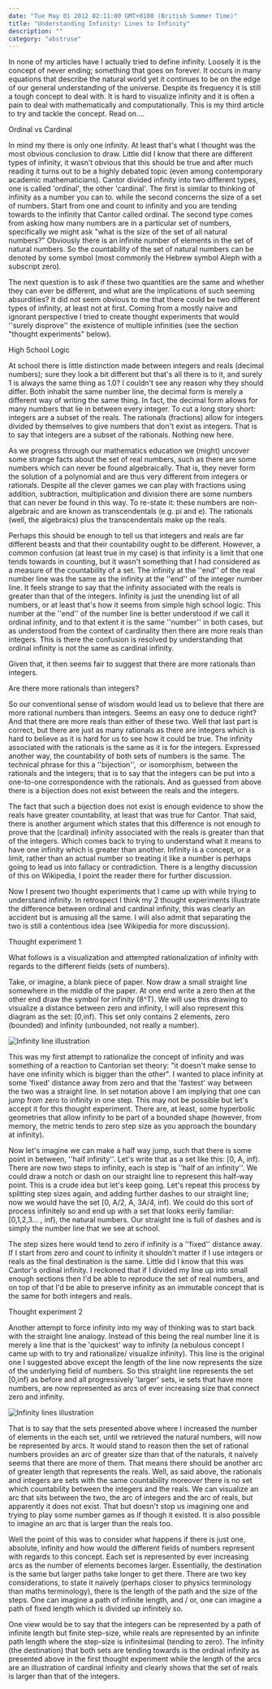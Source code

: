```yaml
---
date: "Tue May 01 2012 02:11:00 GMT+0100 (British Summer Time)"
title: "Understanding Infinity: Lines to Infinity"
description: ""
category: "abstruse"
---
```

In none of my articles have I actually tried to define infinity. Loosely it is the concept of never ending; something that goes on forever. It occurs in many equations that describe the natural world yet it continues to be on the edge of our general understanding of the universe. Despite its frequency it is still a tough concept to deal with. It is hard to visualize infinity and it is often a pain to deal with mathematically and computationally. This is my third article to try and tackle the concept. Read on....

Ordinal vs Cardinal

In mind my there is only one infinity. At least that's what I thought was the most obvious conclusion to draw. Little did I know that there are different types of infinity, it wasn't obvious that this should be true and after much reading it turns out to be a highly debated topic (even among contemporary academic mathematicians). Cantor divided infinity into two different types, one is called 'ordinal', the other 'cardinal'. The first is similar to thinking of infinity as a number you can to. while the second concerns the size of a set of numbers. Start from one and count to infinity and you are tending towards to the infinity that Cantor called ordinal. The second type comes from asking how many numbers are in a particular set of numbers, specifically we might ask "what is the size of the set of all natural numbers?" Obviously there is an infinite number of elements in the set of natural numbers. So the countability of the set of natural numbers can be denoted by some symbol (most commonly the Hebrew symbol Aleph with a subscript zero).

The next question is to ask if these two quantities are the same and whether they can ever be different, and what are the implications of such seeming absurdities? It did not seem obvious to me that there could be two different types of infinity, at least not at first. Coming from a mostly naive and ignorant perspective I tried to create thought experiments that would ''surely disprove'' the existence of multiple infinities (see the section "thought experiments" below).

High School Logic

At school there is little distinction made between integers and reals (decimal numbers); sure they look a bit different but that's all there is to it, and surely 1 is always the same thing as 1.0? I couldn't see any reason why they should differ. Both inhabit the same number line, the decimal form is merely a different way of writing the same thing. In fact, the decimal form allows for many numbers that lie in between every integer. To cut a long story short: integers are a subset of the reals. The rationals (fractions) allow for integers divided by themselves to give numbers that don't exist as integers. That is to say that integers are a subset of the rationals. Nothing new here.

As we progress through our mathematics education we (might) uncover some strange facts about the set of real numbers, such as there are some numbers which can never be found algebraically. That is, they never form the solution of a polynomial and are thus very different from integers or rationals. Despite all the clever games we can play with fractions using addition, subtraction, multiplication and division there are some numbers that can never be found in this way. To re-state it: these numbers are non-algebraic and are known as transcendentals (e.g. pi and e). The rationals (well, the algebraics) plus the transcendentals make up the reals.

Perhaps this should be enough to tell us that integers and reals are far different beasts and that their countability ought to be different. However, a common confusion (at least true in my case) is that infinity is a limit that one tends towards in counting, but it wasn't something that I had considered as a measure of the countability of a set. The infinity at the ''end'' of the real number line was the same as the infinity at the ''end'' of the integer number line. It feels strange to say that the infinity associated with the reals is greater than that of the integers. Infinity is just the unending list of all numbers, or at least that's how it seems from simple high school logic. This number at the ''end'' of the number line is better understood if we call it ordinal infinity, and to that extent it is the same ''number'' in both cases, but as understood from the context of cardinality then there are more reals than integers. This is there the confusion is resolved by understanding that ordinal infinity is not the same as cardinal infinity.

Given that, it then seems fair to suggest that there are more rationals than integers.

Are there more rationals than integers?

So our conventional sense of wisdom would lead us to believe that there are more rational numbers than integers. Seems an easy one to deduce right? And that there are more reals than either of these two. Well that last part is correct, but there are just as many rationals as there are integers which is hard to believe as it is hard for us to see how it could be true. The infinity associated with the rationals is the same as it is for the integers. Expressed another way, the countability of both sets of numbers is the same. The technical phrase for this a ''bijection'',  or isomorphism, between the rationals and the integers; that is to say that the integers can be put into a one-to-one correspondence with the rationals. And as guessed from above there is a bijection does not exist between the reals and the integers.

The fact that such a bijection does not exist is enough evidence to show the reals have greater countability, at least that was true for Cantor. That said, there is another argument which states that this difference is not enough to prove that the (cardinal) infinity associated with the reals is greater than that of the integers. Which comes back to trying to understand what it means to have one infinity which is greater than another. Infinity is a concept, or a limit, rather than an actual number so treating it like a number is perhaps going to lead us into fallacy or contradiction. There is a lengthy discussion of this on Wikipedia, I point the reader there for further discussion.

  

Now I present two thought experiments that I came up with while trying to understand infinity. In retrospect I think my 2 thought experiments illustrate the difference between ordinal and cardinal infinity, this was clearly an accident but is amusing all the same. I will also admit that separating the two is still a contentious idea (see Wikipedia for more discussion).

Thought experiment 1

What follows is a visualization and attempted rationalization of infinity with regards to the different fields (sets of numbers).

Take, or imagine, a blank piece of paper. Now draw a small straight line somewhere in the middle of the paper. At one end write a zero then at the other end draw the symbol for infinity (8^T). We will use this drawing to visualize a distance between zero and infinity, I will also represent this diagram as the set: \[0,inf). This set only contains 2 elements, zero (bounded) and infinity (unbounded, not really a number).

![Infinity line illustration](/pix/infinity_line.jpg "Infinity Line")

This was my first attempt to rationalize the concept of infinity and was something of a reaction to Cantorian set theory: "it doesn't make sense to have one infinity which is bigger than the other". I wanted to place infinity at some 'fixed' distance away from zero and that the 'fastest' way between the two was a straight line. In set notation above I am implying that one can jump from zero to infinity in one step. This may not be possible but let's accept it for this thought experiment. There are, at least, some hyperbolic geometries that allow infinity to be part of a bounded shape (however, from memory, the metric tends to zero step size as you approach the boundary at infinity).

Now let's imagine we can make a half way jump, such that there is some point in between, ''half infinity''. Let's write that as a set like this: \[0, A, inf). There are now two steps to infinity, each is step is ''half of an infinity''. We could draw a notch or dash on our straight line to represent this half-way point. This is a crude idea but let's keep going. Let's repeat this process by splitting step sizes again, and adding further dashes to our straight line; now we would have the set \[0, A/2, A, 3A/4, inf). We could do this sort of process infinitely so and end up with a set that looks eerily familiar: \[0,1,2,3... , inf), the natural numbers. Our straight line is full of dashes and is simply the number line that we see at school.

The step sizes here would tend to zero if infinity is a ''fixed'' distance away. If I start from zero and count to infinity it shouldn't matter if I use integers or reals as the final destination is the same. Little did I know that this was Cantor's ordinal infinity. I reckoned that if I divided my line up into small enough sections then I'd be able to reproduce the set of real numbers, and on top of that I'd be able to preserve infinity as an immutable concept that is the same for both integers and reals.

Thought experiment 2

Another attempt to force infinity into my way of thinking was to start back with the straight line analogy. Instead of this being the real number line it is merely a line that is the 'quickest' way to infinity (a nebulous concept I came up with to try and rationalize/ visualize infinity). This line is the original one I suggested above except the length of the line now represents the size of the underlying field of numbers. So this straight line represents the set \[0,inf) as before and all progressively 'larger' sets, ie sets that have more numbers, are now represented as arcs of ever increasing size that connect zero and infinity.

![Infinity lines illustration](/pix/infinity_lines.jpg "Infinity Lines")

That is to say that the sets presented above where I increased the number of elements in the each set, until we retrieved the natural numbers, will now be represented by arcs. It would stand to reason then the set of rational numbers provides an arc of greater size than that of the naturals, it naively seems that there are more of them. That means there should be another arc of greater length that represents the reals. Well, as said above, the rationals and integers are sets with the same countability moreover there is no set which countability between the integers and the reals. We can visualize an arc that sits between the two, the arc of integers and the arc of reals, but apparently it does not exist. That but doesn't stop us imagining one and trying to play some number games as if though it existed. It is also possible to imagine an arc that is larger than the reals too.

Well the point of this was to consider what happens if there is just one, absolute, infinity and how would the different fields of numbers represent with regards to this concept. Each set is represented by ever increasing arcs as the number of elements becomes larger. Essentially, the destination is the same but larger paths take longer to get there. There are two key considerations, to state it naively (perhaps closer to physics terminology than maths terminology), there is the length of the path and the size of the steps. One can imagine a path of infinite length, and / or, one can imagine a path of fixed length which is divided up infinitely so.

One view would be to say that the integers can be represented by a path of infinite length but finite step-size, while reals are represented by an infinite path length where the step-size is infinitesimal (tending to zero). The infinity (the destination) that both sets are tending towards is the ordinal infinity as presented above in the first thought experiment while the length of the arcs are an illustration of cardinal infinity and clearly shows that the set of reals is larger than that of the integers.